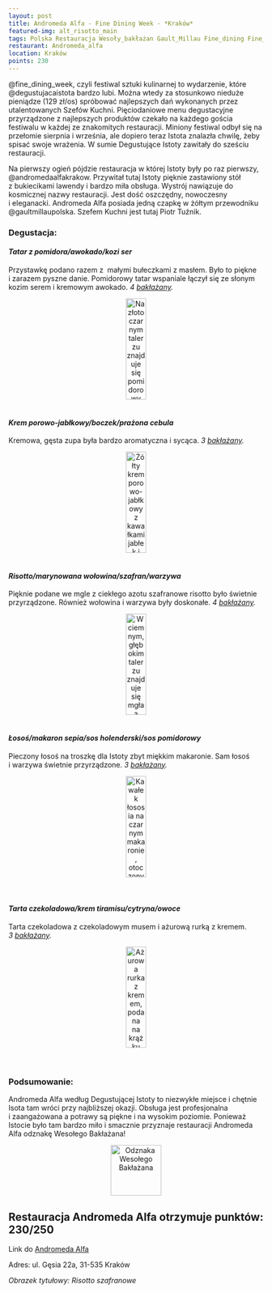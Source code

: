 ```yaml
---
layout: post
title: Andromeda Alfa - Fine Dining Week - *Kraków*
featured-img: alt_risotto_main
tags: Polska Restauracja Wesoły_bakłażan Gault_Millau Fine_dining Fine_dining_week
restaurant: Andromeda_alfa
location: Kraków
points: 230
---
```


@fine_dining_week, czyli festiwal sztuki kulinarnej to wydarzenie, które @degustujacaistota bardzo lubi.
Można&nbsp;wtedy za stosunkowo nieduże pieniądze (129 zł/os) spróbować najlepszych dań wykonanych
  przez utalentowanych Szefów Kuchni. Pięciodaniowe menu degustacyjne przyrządzone z&nbsp;najlepszych
  produktów czekało na każdego gościa festiwalu w&nbsp;każdej ze znakomitych restauracji.
 Miniony festiwal odbył się na przełomie sierpnia i&nbsp;września, ale dopiero teraz Istota znalazła chwilę,
 żeby spisać swoje wrażenia.
W&nbsp;sumie Degustujące Istoty zawitały do sześciu restauracji.

Na pierwszy ogień pójdzie restauracja w&nbsp;której Istoty były po raz pierwszy, @andromedaalfakrakow.
Przywitał&nbsp;tutaj Istoty pięknie zastawiony stół z&nbsp;bukiecikami lawendy i&nbsp;bardzo miła obsługa.
Wystrój nawiązuje do kosmicznej nazwy restauracji. Jest dość oszczędny, nowoczesny i&nbsp;eleganacki.
Andromeda Alfa posiada jedną czapkę w&nbsp;żółtym przewodniku @gaultmillaupolska. Szefem Kuchni jest tutaj Piotr Tuźnik.

### Degustacja:

#### *Tatar z pomidora/awokado/kozi ser*

Przystawkę podano razem z&nbsp; małymi bułeczkami z&nbsp;masłem.
Było to piękne i&nbsp;zarazem pyszne danie. Pomidorowy tatar wspaniale łączył się ze&nbsp;słonym kozim serem
i&nbsp;kremowym awokado.
_4&nbsp;[bakłażany]._
<center><div style="width:65%">
<img src="{{site.img_url}}/assets/img/posts/alf_tatar.jpg" alt="Na złoto czarnym talerzu znajduje
 się pomidorowy tatar na kozim serze. Na warstwie tatara są plastry awokado oraz biały chips z
 kiełkami na samej górze. Obok tatara położona jest pomarańczowa granita"
height="200px" width="40px" />
</div></center>
<br />

#### *Krem porowo-jabłkowy/boczek/prażona cebula*

Kremowa, gęsta zupa była bardzo aromatyczna i&nbsp;sycąca. _3&nbsp;[bakłażany]._
<center><div style="width:65%">
<img src="{{site.img_url}}/assets/img/posts/alf_zupa.jpg" alt="Żółty krem porowo-jabłkowy z
 kawałkami jabłek i przysmażonym boczkiem"
height="200px" width="40px" />
</div></center>
<br />

#### *Risotto/marynowana wołowina/szafran/warzywa*

Pięknie podane we&nbsp;mgle z&nbsp;ciekłego azotu szafranowe risotto było świetnie przyrządzone.
 Również wołowina i&nbsp;warzywa były doskonałe. _4&nbsp;[bakłażany]._
<center><div style="width:65%">
<img src="{{site.img_url}}/assets/img/posts/alf_risotto.jpg" alt="W ciemnym, głębokim talerzu znajduje się mgła a
 przez nią widać kawałki pietruszki i marchewki, oraz zieleninę i kawałek plasterka wołowiny"
height="200px" width="40px" />
</div></center>
<br />

#### *Łosoś/makaron sepia/sos holenderski/sos pomidorowy*

Pieczony łosoś na troszkę dla Istoty zbyt miękkim makaronie.
Sam łosoś i&nbsp;warzywa świetnie przyrządzone.
_3&nbsp;[bakłażany]._
<center><div style="width:65%">
<img src="{{site.img_url}}/assets/img/posts/alfa_losos.jpg" alt="Kawałek łososia na czarnym makaronie,
 otoczonym pomidorowym sosem z białymi kropkami sosu holenderskiego.
  Podane na pomarańczowym talerzu" height="200px" width="40px" />
</div></center>
<br />&ensp;&ensp;

#### *Tarta czekoladowa/krem tiramisu/cytryna/owoce*

Tarta czekoladowa z&nbsp;czekoladowym musem i&nbsp;ażurową rurką z&nbsp;kremem. _3&nbsp;[bakłażany]._
<center><div style="width:65%">
<img src="{{site.img_url}}/assets/img/posts/alf_deser.jpg" alt="Ażurowa rurka z kremem,
podana na krążku tarty z musem czekoladowym" height="200px" width="40px" />
</div></center>
<br />&ensp;&ensp;

### Podsumowanie:

Andromeda Alfa według Degustującej Istoty to niezwykłe miejsce i&nbsp;chętnie
Isota tam wróci przy najbliższej okazji. Obsługa jest profesjonalna
 i&nbsp;zaangażowana a&nbsp;potrawy są piękne i&nbsp;na wysokim poziomie.
  Ponieważ Istocie było tam bardzo miło i&nbsp;smacznie przyznaje restauracji Andromeda Alfa
  odznakę Wesołego Bakłażana!

<center><div style="width:35%">
 <img src="{{site.img_url}}/assets/img/odznaka_new.gif" alt="Odznaka Wesołego Bakłażana"
 height="100" width="auto" />
</div></center>



## Restauracja Andromeda Alfa otrzymuje punktów: **230/250**
Link do [Andromeda Alfa]

Adres: ul. Gęsia 22a,
31-535 Kraków

_Obrazek tytułowy: Risotto szafranowe_

[Andromeda Alfa]: https://andromeda.jordan.pl/
[bakłażany]: /about#baklazan
[bakłażanów]: /about#baklazan



